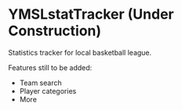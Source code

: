 # YMSLstatTracker (Under Construction)

Statistics tracker for local basketball league.

Features still to be added:
- Team search
- Player categories
- More
